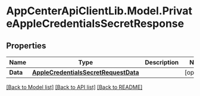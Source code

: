 # AppCenterApiClientLib.Model.PrivateAppleCredentialsSecretResponse
## Properties

Name | Type | Description | Notes
------------ | ------------- | ------------- | -------------
**Data** | [**AppleCredentialsSecretRequestData**](AppleCredentialsSecretRequestData.md) |  | [optional] 

[[Back to Model list]](../README.md#documentation-for-models) [[Back to API list]](../README.md#documentation-for-api-endpoints) [[Back to README]](../README.md)

